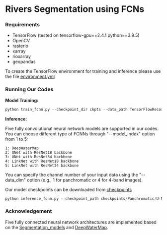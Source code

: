 # Rivers Segmentation using FCNs

### Requirements
- TensorFlow (tested on tensorflow-gpu==2.4.1 python==3.8.5)
- OpenCV
- rasterio
- xarray 
- rioxarray
- geopandas

To create the TensorFlow environment for training and inference please use the file [environment.yml](https://github.com/Ziwei-0129/DeepRiverFCNNs/blob/main/environment.yml)

### Running Our Codes

**Model Training:**
```python
python train_fcnn.py --checkpoint_dir ckpts --data_path TensorFlowRecords --figure_path figs --data_dim 1 --model_index 1 --num_epoch 2 --batch_size 24 --learning_rate 0.1
```

**Inference:**

Five fully convolutional neural network models are supported in our codes. You can choose different type of FCNNs through "--model_index" option from 1 to 5:
```
1: DeepWaterMap
2: UNet with ResNet18 backbone
3: UNet with ResNet34 backbone
4: LinkNet with ResNet18 backbone
5: LinkNet with ResNet34 backbone
```

You can specify the channel number of your input data using the "--data_dim" option (e.g., 1 for panchromatic or 4 for 4-band images).

Our model checkpoints can be downloaded from [checkpoints](https://drive.google.com/drive/folders/1v5SMzqkjqHaC7YlimeY0exOFTsQ_onZU?usp=sharing)

```python
python inference_fcnn.py --checkpoint_path checkpoints/Panchromatic/U-Net/ResNet18/cp.080.ckpt --input_path test_tiffimg_pan.tif --output_folder . --data_dim 1 --model_index 2 --downscale_factor 6 --mask_name mask_pan.tif
```

### Acknowledgement

Five fully connected neural network architectures are implemented based on the [Segmentation_models](https://github.com/qubvel/segmentation_models) and [DeepWaterMap](https://github.com/isikdogan/deepwatermap).
